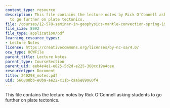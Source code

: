 ```yaml
---
content_type: resource
description: This file contains the lecture notes by Rick O'Connell asking students
  to go further on plate tectonics.
file: /courses/12-570-seminar-in-geophysics-mantle-convection-spring-1998/566808bbe0baae22c11bcaa6e89060f4_240298_notes.pdf
file_size: 8992
file_type: application/pdf
learning_resource_types:
- Lecture Notes
license: https://creativecommons.org/licenses/by-nc-sa/4.0/
ocw_type: OCWFile
parent_title: Lecture Notes
parent_type: CourseSection
parent_uid: eeb4e4e1-e825-5d2d-e225-360cc19a4cee
resourcetype: Document
title: 240298_notes.pdf
uid: 566808bb-e0ba-ae22-c11b-caa6e89060f4
---
```

This file contains the lecture notes by Rick O'Connell asking students to go further on plate tectonics.